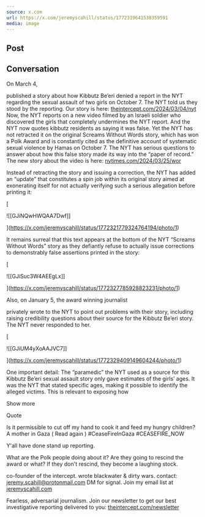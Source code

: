 ```yaml
---
source: x.com
url: https://x.com/jeremyscahill/status/1772319641538359591
media: image
---
```


## Post

## Conversation

On March 4,

published a story about how Kibbutz Be’eri denied a report in the NYT regarding the sexual assault of two girls on October 7. The NYT told us they stood by the reporting. Our story is here: [theintercept.com/2024/03/04/nyt](https://t.co/b8QbfkthAX) Now, the NYT reports on a new video filmed by an Israeli soldier who discovered the girls that completely undermines the NYT report. And the NYT now quotes kibbutz residents as saying it was false. Yet the NYT has not retracted it on the original Screams Without Words story, which has won a Polk Award and is constantly cited as the definitive account of systematic sexual violence by Hamas on October 7. The NYT has serious questions to answer about how this false story made its way into the “paper of record.” The new story about the video is here: [nytimes.com/2024/03/25/wor](https://t.co/VL30Sy6G1b)



Instead of retracting the story and issuing a correction, the NYT has added an “update” that constitutes a spin job within its original story aimed at exonerating itself for not actually verifying such a serious allegation before printing it:

[

![[GJiNQwHWQAA7Dwf]]



](https://x.com/jeremyscahill/status/1772321779324764194/photo/1)

It remains surreal that this text appears at the bottom of the NYT “Screams Without Words” story as they defiantly refuse to actually issue corrections to demonstrably false assertions printed in the story:

[

![[GJiSuc3W4AEEgLx]]



](https://x.com/jeremyscahill/status/1772327785928823231/photo/1)

Also, on January 5, the award winning journalist

privately wrote to the NYT to point out problems with their story, including raising credibility questions about their source for the Kibbutz Be’eri story. The NYT never responded to her.

[

![[GJiUM4yXoAAJVC7]]



](https://x.com/jeremyscahill/status/1772329409149604244/photo/1)

One important detail: The “paramedic” the NYT used as a source for this Kibbutz Be’eri sexual assault story only gave estimates of the girls’ ages. It was the NYT that stated specific ages, making it possible to identify the alleged victims. This is relevant to exposing how

Show more

Quote

Is it permissible to cut off my hand to cook it and feed my hungry children? A mother in Gaza ( Read again ) #CeaseFireInGaza #CEASEFIRE\_NOW

Y'all have done stand up reporting.

What are the Polk people doing about it? Are they going to rescind the award or what? If they don't rescind, they become a laughing stock.

co-founder of the intercept. wrote blackwater & dirty wars. contact: jeremy.scahill@protonmail.com DM for signal. Join my email list at [jeremyscahill.com](https://t.co/aSxp03XtEb)

Fearless, adversarial journalism. Join our newsletter to get our best investigative reporting delivered to you: [theintercept.com/newsletter](https://t.co/eYtvizHD22)


